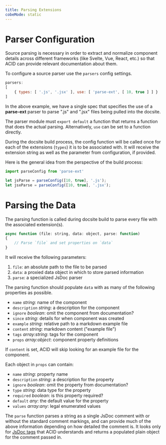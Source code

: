 ```yaml
---
title: Parsing Extensions
cobeMode: static
---
```



# Parser Configuration

Source parsing is necessary in order to extract and normalize component details across different frameworks (like Svelte, Vue, React, etc.) so that ACID can provide relevant documentation about them.

To configure a source parser use the `parsers` config settings.

```js
parsers:
[
    { types: [ '.js', '.jsx' ], use: [ 'parse-ext', [ 10, true ] ] }
]
```

In the above example, we have a single spec that specifies the use of a **parse-ext** parser to parse ".js" and ".jsx" files being pulled into the docsite.

The parser module must `export default` a function that returns a function that does the actual parsing. Alternatively, `use` can be set to a function directly.

During the docsite build process, the config function will be called once for each of the extensions (`types`) it is to be associated with.  It will receive the extension string as well as the parameter from configuration, if provided.

Here is the general idea from the perspective of the build process:

```js
import parseConfig from 'parse-ext'

let jsParse = parseConfig([10, true], '.js');
let jsxParse = parseConfig([10, true], '.jsx');
```


# Parsing the Data

The parsing function is called during docsite build to parse every file with the associated extension(s). 

```js
async function (file: string, data: object, parse: function)
{
    // Parse `file` and set properties on `data`
}
```

It will receive the following parameters:

1. `file`: an absolute path to the file to be parsed
2. `data`: a proxied data object in which to store parsed information
3. `parse`: a specialized JsDoc parser

The parsing function should populate `data` with as many of the following properties as possible.

- `name` *string*: name of the component
- `description` *string*: a description for the component
- `ignore` *boolean*: omit the component from documentation?
- `since` *string*: details for when component was created
- `example` *string*: relative path to a markdown example file
- `content` *string*: markdown content ("example file")
- `tags` *array:string*: tags for the component
- `props` *array:object*: component property definitions

If `content` is set, ACID will skip looking for an example file for the component.

Each object in `props` can contain:

- `name` *string*: property name
- `description` *string*: a description for the property
- `ignore` *boolean*: omit the property from documentation?
- `type` *string*: data type for the property
- `required` *boolean*: is this property required?
- `default` *any*: the default value for the property
- `values` *array:any*: legal enumerated values

The `parse` function parses a string as a single JsDoc comment with or without the standard comment markings, and can provide much of the above information depending on how detailed the comment is.  It looks only for [JsDoc tags](document/configuration-jsdoc) that ACID understands and returns a populated plain object for the comment passed in.
